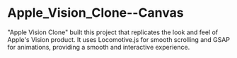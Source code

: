 # Apple_Vision_Clone--Canvas
"Apple Vision Clone" built this project that replicates the look and feel of Apple's Vision product. It uses Locomotive.js for smooth scrolling and GSAP for animations, providing a smooth and interactive experience.
